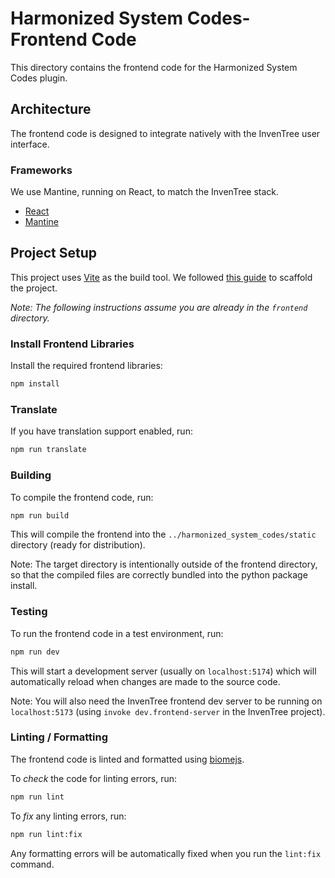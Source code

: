 # Harmonized System Codes- Frontend Code

This directory contains the frontend code for the Harmonized System Codes plugin.

## Architecture

The frontend code is designed to integrate natively with the InvenTree user interface.

### Frameworks

We use Mantine, running on React, to match the InvenTree stack.

- [React](https://react.dev/)
- [Mantine](https://mantine.dev/)

## Project Setup

This project uses [Vite](https://vitejs.dev/) as the build tool. We followed [this guide](https://vitejs.dev/guide/#scaffolding-your-first-vite-project) to scaffold the project.

*Note: The following instructions assume you are already in the `frontend` directory.*

### Install Frontend Libraries

Install the required frontend libraries:

```bash
npm install
```

### Translate

If you have translation support enabled, run:

```bash
npm run translate
```

### Building

To compile the frontend code, run:

```bash
npm run build
```

This will compile the frontend into the `../harmonized_system_codes/static` directory (ready for distribution).

Note: The target directory is intentionally outside of the frontend directory, so that the compiled files are correctly bundled into the python package install.

### Testing

To run the frontend code in a test environment, run:

```bash
npm run dev
```

This will start a development server (usually on `localhost:5174`) which will automatically reload when changes are made to the source code.

Note: You will also need the InvenTree frontend dev server to be running on `localhost:5173` (using `invoke dev.frontend-server` in the InvenTree project).

### Linting / Formatting

The frontend code is linted and formatted using [biomejs](https://biomejs.dev/).

To *check* the code for linting errors, run:

```bash
npm run lint
```

To *fix* any linting errors, run:

```bash
npm run lint:fix
```

Any formatting errors will be automatically fixed when you run the `lint:fix` command.


